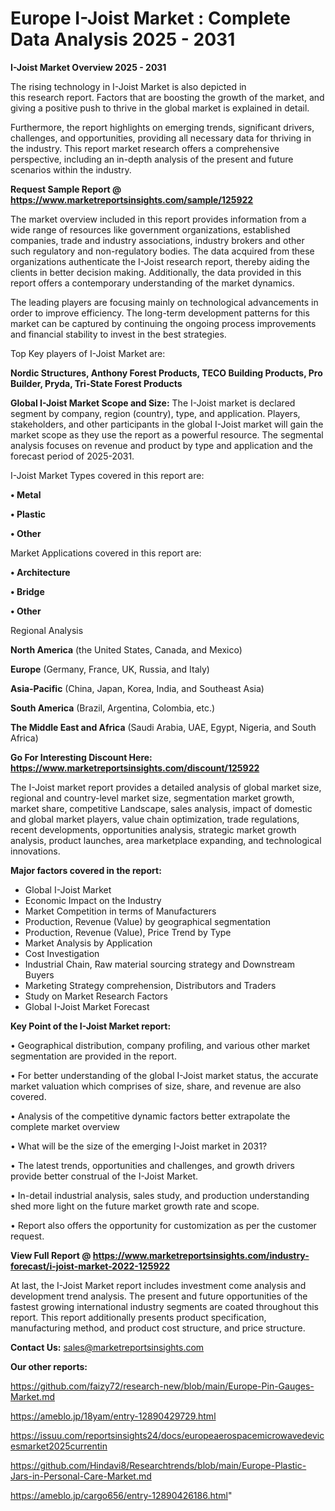 # Europe I-Joist Market : Complete Data Analysis 2025 - 2031

<Strong> I-Joist Market Overview 2025 - 2031</strong>

The rising technology in I-Joist Market is also depicted in this research report. Factors that are boosting the growth of the market, and giving a positive push to thrive in the global market is explained in detail.

Furthermore, the report highlights on emerging trends, significant drivers, challenges, and opportunities, providing all necessary data for thriving in the industry. This report market research offers a comprehensive perspective, including an in-depth analysis of the present and future scenarios within the industry.

<strong>Request Sample Report @ <a href=https://www.marketreportsinsights.com/sample/125922>https://www.marketreportsinsights.com/sample/125922</a></strong>

The market overview included in this report provides information from a wide range of resources like government organizations, established companies, trade and industry associations, industry brokers and other such regulatory and non-regulatory bodies. The data acquired from these organizations authenticate the I-Joist research report, thereby aiding the clients in better decision making. Additionally, the data provided in this report offers a contemporary understanding of the market dynamics.

The leading players are focusing mainly on technological advancements in order to improve efficiency. The long-term development patterns for this market can be captured by continuing the ongoing process improvements and financial stability to invest in the best strategies.

Top Key players of I-Joist Market are:

<strong>Nordic Structures, Anthony Forest Products, TECO Building Products, Pro Builder, Pryda, Tri-State Forest Products</strong>

<strong><b>Global I-Joist Market Scope and Size:</b></strong>
The I-Joist market is declared segment by company, region (country), type, and application. Players, stakeholders, and other participants in the global I-Joist market will gain the market scope as they use the report as a powerful resource. The segmental analysis focuses on revenue and product by type and application and the forecast period of 2025-2031.

I-Joist Market Types covered in this report are:

<strong>• Metal

• Plastic

• Other</strong>

Market Applications covered in this report are:

<strong>• Architecture

• Bridge

• Other</strong> 

Regional Analysis

<strong>North America</strong> (the United States, Canada, and Mexico)

<strong>Europe</strong> (Germany, France, UK, Russia, and Italy)

<strong>Asia-Pacific</strong> (China, Japan, Korea, India, and Southeast Asia)

<strong>South America</strong> (Brazil, Argentina, Colombia, etc.)

<strong>The Middle East and Africa</strong> (Saudi Arabia, UAE, Egypt, Nigeria, and South Africa)

<strong>Go For Interesting Discount Here: <a href=https://www.marketreportsinsights.com/discount/125922>https://www.marketreportsinsights.com/discount/125922</a></strong>

The I-Joist market report provides a detailed analysis of global market size, regional and country-level market size, segmentation market growth, market share, competitive Landscape, sales analysis, impact of domestic and global market players, value chain optimization, trade regulations, recent developments, opportunities analysis, strategic market growth analysis, product launches, area marketplace expanding, and technological innovations.

<strong><b>Major factors covered in the report:</b></strong>
<ul>
  <li>Global I-Joist Market </li>
  <li>Economic Impact on the Industry</li>
  <li>Market Competition in terms of Manufacturers</li>
  <li>Production, Revenue (Value) by geographical segmentation</li>
  <li>Production, Revenue (Value), Price Trend by Type</li>
  <li>Market Analysis by Application</li>
  <li>Cost Investigation</li>
  <li>Industrial Chain, Raw material sourcing strategy and Downstream Buyers</li>
  <li>Marketing Strategy comprehension, Distributors and Traders</li>
  <li>Study on Market Research Factors</li>
  <li>Global I-Joist Market Forecast</li>
</ul>

<strong><b>Key Point of the I-Joist Market report:</b></strong>

• Geographical distribution, company profiling, and various other market segmentation are provided in the report.

• For better understanding of the global I-Joist market status, the accurate market valuation which comprises of size, share, and revenue are also covered.

• Analysis of the competitive dynamic factors better extrapolate the complete market overview

• What will be the size of the emerging I-Joist market in 2031?

• The latest trends, opportunities and challenges, and growth drivers provide better construal of the I-Joist Market.

• In-detail industrial analysis, sales study, and production understanding shed more light on the future market growth rate and scope.

• Report also offers the opportunity for customization as per the customer request.

<strong><b>View Full Report @ <a href=https://www.marketreportsinsights.com/industry-forecast/i-joist-market-2022-125922>https://www.marketreportsinsights.com/industry-forecast/i-joist-market-2022-125922</a></b></strong>


At last, the I-Joist Market report includes investment come analysis and development trend analysis. The present and future opportunities of the fastest growing international industry segments are coated throughout this report. This report additionally presents product specification, manufacturing method, and product cost structure, and price structure.

<strong>Contact Us:</strong>
sales@marketreportsinsights.com

<strong>Our other reports:</strong>

<a href=https://github.com/faizy72/research-new/blob/main/Europe-Pin-Gauges-Market.md>https://github.com/faizy72/research-new/blob/main/Europe-Pin-Gauges-Market.md</a>

<a href=https://ameblo.jp/18yam/entry-12890429729.html>https://ameblo.jp/18yam/entry-12890429729.html</a>

<a href=https://issuu.com/reportsinsights24/docs/europeaerospacemicrowavedevicesmarket2025currentin>https://issuu.com/reportsinsights24/docs/europeaerospacemicrowavedevicesmarket2025currentin</a>

<a href=https://github.com/Hindavi8/Researchtrends/blob/main/Europe-Plastic-Jars-in-Personal-Care-Market.md>https://github.com/Hindavi8/Researchtrends/blob/main/Europe-Plastic-Jars-in-Personal-Care-Market.md</a>

<a href=https://ameblo.jp/cargo656/entry-12890426186.html>https://ameblo.jp/cargo656/entry-12890426186.html</a>"
